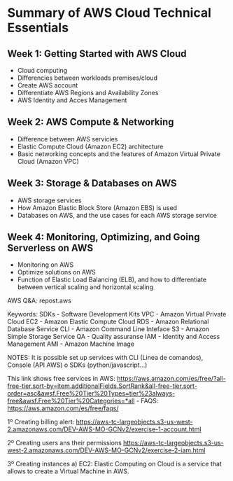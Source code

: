 # Summary of AWS Cloud Technical Essentials

## Week 1: Getting Started with AWS Cloud 
- Cloud computing
- Differencies between workloads premises/cloud
- Create AWS account
- Differentiate AWS Regions and Availability Zones
- AWS Identity and Acces Management

## Week 2: AWS Compute & Networking
- Difference between AWS servicies
- Elastic Compute Cloud (Amazon EC2) architecture
- Basic networking concepts and the features of Amazon Virtual Private Cloud (Amazon VPC)

## Week 3: Storage & Databases on AWS
- AWS storage services
- How Amazon Elastic Block Store (Amazon EBS) is used
- Databases on AWS, and the use cases for each AWS storage service

## Week 4: Monitoring, Optimizing, and Going Serverless on AWS 
- Monitoring on AWS
- Optimize solutions on AWS
- Function of Elastic Load Balancing (ELB), and how to differentiate between vertical scaling and horizontal scaling

AWS Q&A:
repost.aws

Keywords:
SDKs - Software Development Kits
VPC  - Amazon Virtual Private Cloud
EC2  - Amazon Elastic Compute Cloud
RDS  - Amazon Relational Database Service
CLI  - Amazon Command Line Inteface
S3   - Amazon Simple Storage Service
QA   - Quality assuranse
IAM  - Identity and Access Management
AMI  - Amazon Machine Image

NOTES:
It is possible set up services with CLI (Linea de comandos), Console (API AWS) o SDKs (python/javascript...)


This link shows free services in AWS:
https://aws.amazon.com/es/free/?all-free-tier.sort-by=item.additionalFields.SortRank&all-free-tier.sort-order=asc&awsf.Free%20Tier%20Types=tier%23always-free&awsf.Free%20Tier%20Categories=*all
    - FAQS:
    https://aws.amazon.com/es/free/faqs/

1º Creating billing alert:
https://aws-tc-largeobjects.s3-us-west-2.amazonaws.com/DEV-AWS-MO-GCNv2/exercise-1-account.html

2º Creating users ans their permissions
https://aws-tc-largeobjects.s3-us-west-2.amazonaws.com/DEV-AWS-MO-GCNv2/exercise-2-iam.html

3º Creating instances
 a) EC2: Elastic Computing on Cloud is a service that allows to create a Virtual Machine in AWS.